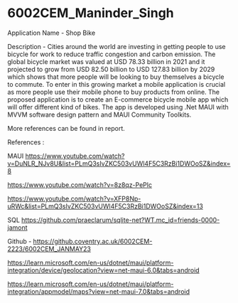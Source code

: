 # 6002CEM_Maninder_Singh

Application Name - Shop Bike 

Description - Cities around the world are investing in getting people to use bicycle for work to reduce traffic congestion and carbon emission. The global bicycle market was valued at USD 78.33 billion in 2021 and it projected to grow from USD 82.50 billion to USD 127.83 billion by 2029 which shows that more people will be looking to buy themselves a bicycle to commute. To enter in this growing market a mobile application is crucial as more people use their mobile phone to buy products from online. The proposed application is to create an E-commerce bicycle mobile app which will offer different kind of bikes. The app is developed using .Net MAUI with MVVM software design pattern and MAUI Community Toolkits. 

More references can be found in report.

References : 

MAUI 
https://www.youtube.com/watch?v=DuNLR_NJv8U&list=PLmQ3sIvZKC503vUWl4F5C3RzBi1DWOoSZ&index=8

https://www.youtube.com/watch?v=8z8qz-PePlc 

https://www.youtube.com/watch?v=XFP8Np-uRWc&list=PLmQ3sIvZKC503vUWl4F5C3RzBi1DWOoSZ&index=13 

SQL
https://github.com/praeclarum/sqlite-net?WT.mc_id=friends-0000-jamont 

Github - 
https://github.coventry.ac.uk/6002CEM-2223/6002CEM_JANMAY23 

https://learn.microsoft.com/en-us/dotnet/maui/platform-integration/device/geolocation?view=net-maui-6.0&tabs=android 

https://learn.microsoft.com/en-us/dotnet/maui/platform-integration/appmodel/maps?view=net-maui-7.0&tabs=android 
